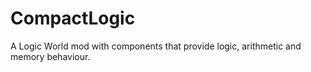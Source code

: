 # CompactLogic
A Logic World mod with components that provide logic, arithmetic and memory behaviour.
